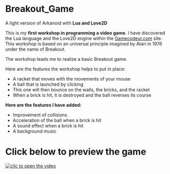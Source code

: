 # Breakout_Game

A light version of Arkanoid with **Lua and Love2D**

This is my **first workshop in programming a video game**. I have discovered the Lua language and the Love2D engine within the [Gamecodeur.com](https://www.gamecodeur.fr) site. This workshop is based on an universal principle imagined by Atari in 1976 under the name of Breakout.

The workshop leads me to realize a basic Breakout game.

Here are the features the workshop helps to put in place:

- A racket that moves with the movements of your mouse
- A ball that is launched by clicking
- This one will then bounce on the walls, the bricks, and the racket
- When a brick is hit, it is destroyed and the ball reverses its course

**Here are the features I have added:**

- Improvement of collisions
- Acceleration of the ball when a brick is hit
- A sound effect when a brick is hit
- A background music

# Click below to preview the game

[![clic to open the video](https://img.youtube.com/vi/XOiMm5J43jc/0.jpg)](https://www.youtube.com/embed/XOiMm5J43jc?ecver=2)
